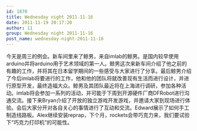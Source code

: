 ```yaml
---
id: 1870
title: Wednesday night 2011-11-16
date: 2011-11-19 20:17:20
author: 11
group: Wednesday night 2011-11-16
post_name: wednesday-night-2011-11-16
---
```


今天是周三的例会。新车间里来了鲸男，来自imlab的鲸男。是国内较早使用arduino并将arduino用于艺术领域的第一人。鲸男这次来新车间介绍了他之前的有趣的工作，并将其在日本留学期间的一些感受与大家进行了分享。最后鲸男介绍了今后imlab将要进行的工作，他和他的团队将就改善现有生活而进行设计，并进行原型开发，最终造福大众。鲸男及其团队最近将在上海进行调研，参加各种活动。imlab将会参加一系列的活动，并可能于下周到开源硬件厂商DFRobot进行沟通交流。接下来Bryan介绍了开放的独立游戏开发游戏，并邀请大家到现场进行体验。会后大家分开对各自关心的事情进行了互动和交流。Edward展示了如何手工制造线路板。Alex继续安装reprap，下个月，rockets会带巧克力来，我们要试验下“巧克力打印机”的可能性。